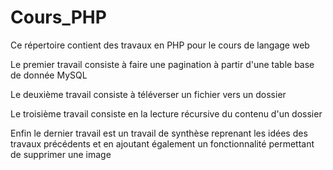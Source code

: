 # Cours_PHP

Ce répertoire contient des travaux en PHP pour le cours de langage web 

Le premier travail consiste à faire une pagination à partir d'une table base de donnée MySQL

Le deuxième travail consiste à téléverser un fichier vers un dossier 

Le troisième travail consiste en la lecture récursive du contenu d'un dossier

Enfin le dernier travail est un travail de synthèse reprenant les idées des travaux précédents et en ajoutant également un fonctionnalité permettant de supprimer une image
